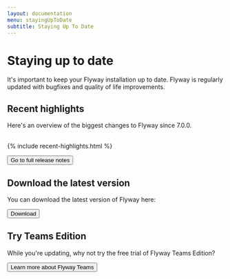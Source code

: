 ```yaml
---
layout: documentation
menu: stayingUpToDate
subtitle: Staying Up To Date
---
```


# Staying up to date

It's important to keep your Flyway installation up to date. Flyway is regularly updated with bugfixes and quality of life improvements.<br/>

<h2>Recent highlights</h2>

Here's an overview of the biggest changes to Flyway since 7.0.0.
<br/>
<br/>

{% include recent-highlights.html %}

<a href="/documentation/learnmore/releaseNotes?ref=staying-up-to-date">
  <button class="btn btn-primary">Go to full release notes</button>
</a>

## Download the latest version

You can download the latest version of Flyway here:
<br />

<a href="https://flywaydb.org/download?ref=staying-up-to-date">
  <button class="btn btn-primary">Download</button>
</a>

## Try Teams Edition

While you're updating, why not try the free trial of Flyway Teams Edition?

<a href="https://flywaydb.org/try-flyway-teams-edition?ref=staying-up-to-date">
  <button class="btn btn-primary">Learn more about Flyway Teams</button>
</a>